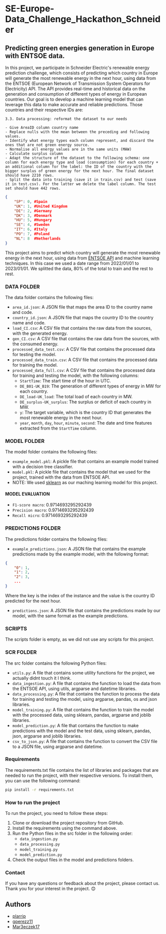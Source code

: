 
# SE-Europe-Data_Challenge_Hackathon_Schneider



## Predicting green energies generation in Europe with ENTSOE data.

In this project, we participate in Schneider Electric's renewable energy prediction challenge, which consists of predicting which country in Europe will generate the most renewable energy in the next hour, using data from the ENTSOE (European Network of Transmission System Operators for Electricity) API. The API provides real-time and historical data on the generation and consumption of different types of energy in European countries. Our goal is to develop a machine learning model that can leverage this data to make accurate and reliable predictions. Those countries and their respective IDs are:

    3.3. Data processing: reformat the dataset to our needs
    
    - Give AreaID column country name
    - Replace nulls with the mean between the preceding and following values. 
    - Identify what energy types each column represent, and discard the ones that are not green energy source. 
    - Normalise all energy values are in the same units (MAW)
    - Calculate surplus column
    - Adapt the structure of the dataset to the following schema: one column for each energy type and load (consumption) for each country + an additional column for the label: the ID of the country with the bigger surplus of green energy for the next hour. The final dataset should have 2210 rows. 
    - Split the data into training (save it in train.csv) and test (save it in test.csv). For the latter we delete the label column. The test set should have 442 rows. 
```json
{
    "SP": 0, #Spain
    "UK": 1, #United Kingdom
    "DE": 2, #Germany
    "DK": 3, #Denmark
    "HU": 5, #Hungary
    "SE": 4, #Sweden
    "IT": 6, #Italy
    "PO": 7, #Poland
    "NL": 8  #Netherlands
}
```

This project aims to predict which country will generate the most renewable energy in the next hour, using data from [ENTSOE API](https://transparency.entsoe.eu/content/static_content/Static%20content/web%20api/Guide.html#_psrtype) and machine learning techniques. In this case we used a date range from 2022/01/01 to 2023/01/01. We splitted the data, 80% of the total to train and the rest to rest.

### DATA FOLDER

The data folder contains the following files:

- `area_id.json`: A JSON file that maps the area ID to the country name and code.
- `country_id.json`: A JSON file that maps the country ID to the country name and code.
- `load_CI.csv`: A CSV file that contains the raw data from the sources, with the generated energy.
- `gen_CI.csv`: A CSV file that contains the raw data from the sources, with the consumed energy.
- `processed_data_test.csv`: A CSV file that contains the processed data for testing the model.
- `processed_data_train.csv`: A CSV file that contains the processed data for training the model.
- `processed_data_full.csv`: A CSV file that contains the processed data for training and testing the model, with the following columns:
  - `StartTime`: The start time of the hour in UTC.
  - `DE_B01-UK_B19`: The generation of different types of energy in MW for each country.
  - `DE_load-UK_load`: The total load of each country in MW.
  - `DE_surplus-UK_surplus`: The surplus or deficit of each country in MW.
  - `y`: The target variable, which is the country ID that generates the most renewable energy in the next hour.
  - `year`, `month`, `day`, `hour`, `minute`, `second`: The date and time features extracted from the `StartTime` column.

### MODEL FOLDER

The model folder contains the following files:

- `example_model.pkl`: A pickle file that contains an example model trained with a decision tree classifier.
- `model.pkl`: A pickle file that contains the model that we used for the project, trained with the data from ENTSOE API.
- NOTE: We used [sklearn](http://scikit-learn.org) as our maching learning model for this project.


#### MODEL EVALUATION

- `F1-score macro`: 0.9714693295292439
- `Precision macro`: 0.9714693295292439
- `Recall micro`: 0.9714693295292439

### PREDICTIONS FOLDER

The predictions folder contains the following files:

- `example_predictions.json`: A JSON file that contains the example predictions made by the example model, with the following format:

```json
{
    "0": 1,
    "1": 2,
    "2": 3,
    ...
}
```

Where the key is the index of the instance and the value is the country ID predicted for the next hour.

- `predictions.json`: A JSON file that contains the predictions made by our model, with the same format as the example predictions.

### SCRIPTS

The scripts folder is empty, as we did not use any scripts for this project.

### SCR FOLDER

The src folder contains the following Python files:

- `utils.py`: A file that contains some utility functions for the project, we actually didnt touch it I think.
- `data_ingestion.py`: A file that contains the function to load the data from the ENTSOE API, using utils, argparse and datetime libraries.
- `data_processing.py`: A file that contains the function to process the data for training and testing the model, using argparse, pandas, os and json libraries.
- `model_training.py`: A file that contains the function to train the model with the processed data, using sklearn, pandas, argparse and joblib libraries.
- `model_prediction.py`: A file that contains the function to make predictions with the model and the test data, using sklearn, pandas, json, argparse and joblib libraries.
- `csv_to_json.py`: A file that contains the function to convert the CSV file to a JSON file, using argparse and datetime.

### Requirements

The requirements.txt file contains the list of libraries and packages that are needed to run the project, with their respective versions. To install them, you can use the following command:

```bash
pip install -r requirements.txt
```

### How to run the project

To run the project, you need to follow these steps:

1. Clone or download the project repository from GitHub.
2. Install the requirements using the command above.
3. Run the Python files in the src folder in the following order:
   - `data_ingestion.py`
   - `data_processing.py`
   - `model_training.py`
   - `model_prediction.py`
4. Check the output files in the model and predictions folders.

### Contact

If you have any questions or feedback about the project, please contact us. Thank you for your interest in the project. 😊

## Authors

 - [plarrip](https://github.com/plarrip)
 - [gperezz11](https://github.com/gperezz11)
 - [Mar3eczek17](https://github.com/Mar3eczek17)



